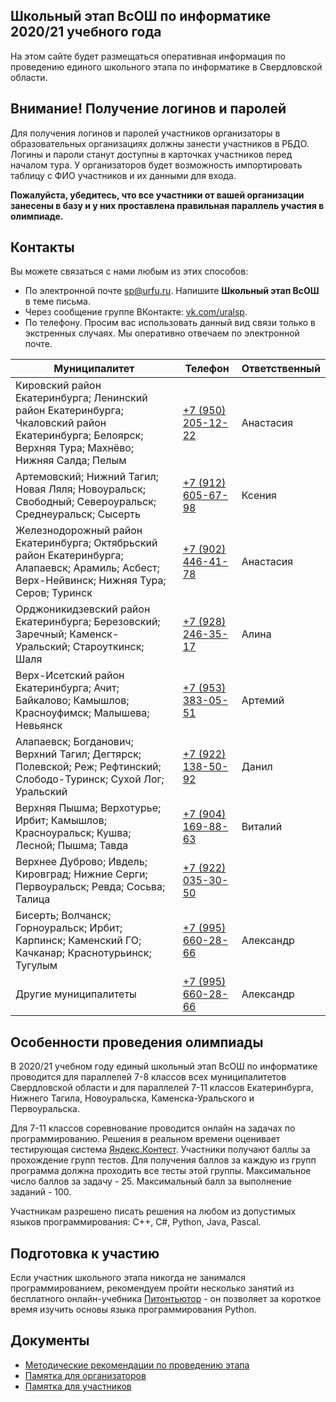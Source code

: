 ## Школьный этап ВсОШ по информатике 2020/21 учебного года

На этом сайте будет размещаться оперативная информация по проведению единого школьного этапа по информатике в Свердловской области.

## Внимание! Получение логинов и паролей

Для получения логинов и паролей участников организаторы в образовательных организациях должны занести участников в РБДО. Логины и пароли станут
доступны в карточках участников перед началом тура. У организаторов будет возможность импортировать таблицу с ФИО участников и их данными для входа.

**Пожалуйста, убедитесь, что все участники от вашей организации занесены в базу и у них проставлена правильная параллель участия в олимпиаде.**

## Контакты

Вы можете связаться с нами любым из этих способов:

- По электронной почте [sp@urfu.ru](mailto:sp@urfu.ru). Напишите **Школьный этап ВсОШ** в теме письма.
- Через сообщение группе ВКонтакте: [vk.com/uralsp](vk.com/uralsp).
- По телефону. Просим вас использовать данный вид связи только в экстренных случаях. Мы оперативно отвечаем по электронной почте.

| Муниципалитет | Телефон | Ответственный |
| --- | --- | --- |
| Кировский район Екатеринбурга; Ленинский район Екатеринбурга; Чкаловский район Екатеринбурга; Белоярск; Верхняя Тура; Махнёво; Нижняя Салда; Пелым | [+7 (950) 205-12-22](tel:+79502051222) | Анастасия |
| Артемовский; Нижний Тагил; Новая Ляля; Новоуральск; Свободный; Североуральск; Среднеуральск; Сысерть | [+7 (912) 605-67-98](tel:+79126056798) | Ксения |
| Железнодорожный район Екатеринбурга; Октябрьский район Екатеринбурга; Алапаевск; Арамиль; Асбест; Верх-Нейвинск; Нижняя Тура; Серов; Туринск  | [+7 (902) 446-41-78](tel:+79024464178) | Анастасия |
| Орджоникидзевский район Екатеринбурга; Березовский; Заречный; Каменск-Уральский; Староуткинск; Шаля | [+7 (928) 246-35-17](tel:+79282463517) | Алина |
| Верх-Исетский район Екатеринбурга; Ачит; Байкалово; Камышлов; Красноуфимск; Малышева; Невьянск | [+7 (953) 383-05-51](tel:+79533830551) | Артемий |
| Алапаевск; Богданович; Верхний Тагил; Дегтярск; Полевской; Реж; Рефтинский; Слободо-Туринск; Сухой Лог; Уральский | [+7 (922) 138-50-92](tel:+79221385092) | Данил |
| Верхняя Пышма; Верхотурье; Ирбит; Камышлов; Красноуральск; Кушва; Лесной; Пышма; Тавда | [+7 (904) 169-88-63](tel:+79041698863) | Виталий |
| Верхнее Дуброво; Ивдель; Кировград; Нижние Серги; Первоуральск; Ревда; Сосьва; Талица | [+7 (922) 035-30-50](tel:+79220353050) | |
| Бисерть; Волчанск; Горноуральск; Ирбит; Карпинск; Каменский ГО; Качканар; Краснотурьинск; Тугулым | [+7 (995) 660-28-66](tel:+79956602866) | Александр |
| Другие муниципалитеты | [+7 (995) 660-28-66](tel:+79956602866) | Александр |

## Особенности проведения олимпиады

В 2020/21 учебном году единый школьный этап ВсОШ по информатике проводится для параллелей 7-8 классов всех муниципалитетов Свердловской области и для параллелей 7-11 классов Екатеринбурга, Нижнего Тагила, Новоуральска, Каменска-Уральского и Первоуральска.

Для 7-11 классов соревнование проводится онлайн на задачах по программированию. Решения в реальном времени оценивает тестирующая система [Яндекс.Контест](https://contest.yandex.ru). Участники получают баллы за прохождение групп тестов. Для получения баллов за каждую из групп программа должна проходить все тесты этой группы. Максимальное число баллов за задачу - 25. Максимальный балл за выполнение заданий - 100.

Участникам разрешено писать решения на любом из допустимых языков программирования: C++, C#, Python, Java, Pascal.

## Подготовка к участию

Если участник школьного этапа никогда не занимался программированием, рекомендуем пройти несколько занятий из бесплатного онлайн-учебника [Питонтьютор](https://pythontutor.ru) - он позволяет за короткое время изучить основы языка программирования Python.

## Документы

* [Методические рекомендации по проведению этапа](https://github.com/alexbagirov/roi-svx-school-2020/raw/gh-pages/method_recommendations.pdf)
* [Памятка для организаторов](https://docs.google.com/document/d/1vz380WiW112YVmbTJjWZjO0B5OYD8QjJxCG4pkmCpcI/edit)
* [Памятка для участников](https://docs.google.com/document/d/1Wzfod84aU-GpVGUFJdvARhkQ8LLx-w5kMxOQhFxdhjI/edit)
